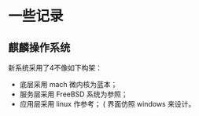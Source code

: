 # 一些记录

## 麒麟操作系统

新系统采用了4不像如下构架：
* 底层采用 mach 微内核为蓝本；
* 服务层采用 FreeBSD 系统为参照；
* 应用层采用 linux 作参考；
( 界面仿照 windows 来设计。
